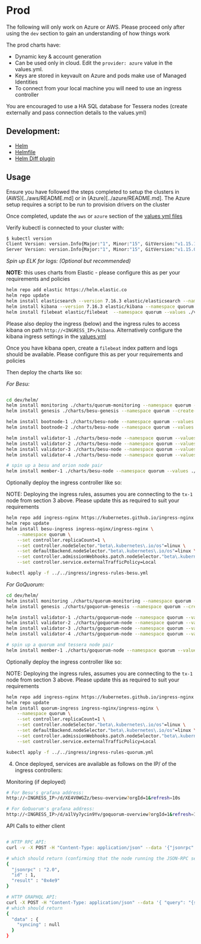 
# Prod

The following will only work on Azure or AWS. Please proceed only after using the `dev` section to gain an understanding of how things work

The prod charts have:
- Dynamic key & account generation
- Can be used only in cloud. Edit the `provider: azure` value in the values.yml.
- Keys are stored in keyvault on Azure and pods make use of Managed Identities
- To connect from your local machine you will need to use an ingress controller

You are encouraged to use a HA SQL database for Tessera nodes (create externally and pass connection details to the values.yml)

## Development:
- [Helm](https://helm.sh/docs/)
- [Helmfile](https://github.com/roboll/helmfile)
- [Helm Diff plugin](https://github.com/databus23/helm-diff)


## Usage

Ensure you have followed the steps completed to setup the clusters in (AWS)[../aws/README.md] or in (Azure)[../azure/README.md]. The Azure setup requires a script to be run to provision drivers on the cluster

Once completed, update the `aws` or `azure` section of the [values yml files](./helm/values/)  

Verify kubectl is connected to your cluster with:
```bash
$ kubectl version
Client Version: version.Info{Major:"1", Minor:"15", GitVersion:"v1.15.1", GitCommit:"4485c6f18cee9a5d3c3b4e523bd27972b1b53892", GitTreeState:"clean", BuildDate:"2019-07-18T09:18:22Z", GoVersion:"go1.12.5", Compiler:"gc", Platform:"linux/amd64"}
Server Version: version.Info{Major:"1", Minor:"15", GitVersion:"v1.15.0", GitCommit:"e8462b5b5dc2584fdcd18e6bcfe9f1e4d970a529", GitTreeState:"clean", BuildDate:"2019-06-19T16:32:14Z", GoVersion:"go1.12.5", Compiler:"gc", Platform:"linux/amd64"}
```

_Spin up ELK for logs: (Optional but recommended)_

**NOTE:** this uses charts from Elastic - please configure this as per your requirements and policies

```bash
helm repo add elastic https://helm.elastic.co
helm repo update
helm install elasticsearch --version 7.16.3 elastic/elasticsearch --namespace quorum --create-namespace --values ./values/elasticsearch.yml
helm install kibana --version 7.16.3 elastic/kibana --namespace quorum --values ./values/kibana.yml
helm install filebeat elastic/filebeat  --namespace quorum --values ./values/filebeat.yml
```

Please also deploy the ingress (below) and the ingress rules to access kibana on path `http://<INGRESS_IP>/kibana`.
Alternatively configure the kibana ingress settings in the [values.yml](./helm/values/kibana.yml)

Once you have kibana open, create a `filebeat` index pattern and logs should be available. Please configure this as
per your requirements and policies


Then deploy the charts like so: 

*For Besu:*
```bash

cd dev/helm/
helm install monitoring ./charts/quorum-monitoring --namespace quorum --create-namespace --values ./values/monitoring.yml
helm install genesis ./charts/besu-genesis --namespace quorum --create-namespace --values ./values/genesis-besu.yml

helm install bootnode-1 ./charts/besu-node --namespace quorum --values ./values/bootnode.yml
helm install bootnode-2 ./charts/besu-node --namespace quorum --values ./values/bootnode.yml

helm install validator-1 ./charts/besu-node --namespace quorum --values ./values/validator.yml
helm install validator-2 ./charts/besu-node --namespace quorum --values ./values/validator.yml
helm install validator-3 ./charts/besu-node --namespace quorum --values ./values/validator.yml
helm install validator-4 ./charts/besu-node --namespace quorum --values ./values/validator.yml

# spin up a besu and orion node pair
helm install member-1 ./charts/besu-node --namespace quorum --values ./values/txnode.yml
```

Optionally deploy the ingress controller like so:

NOTE: Deploying the ingress rules, assumes you are connecting to the `tx-1` node from section 3 above. Please update this as required to suit your requirements

```bash
helm repo add ingress-nginx https://kubernetes.github.io/ingress-nginx
helm repo update
helm install besu-ingress ingress-nginx/ingress-nginx \
    --namespace quorum \
    --set controller.replicaCount=1 \
    --set controller.nodeSelector."beta\.kubernetes\.io/os"=linux \
    --set defaultBackend.nodeSelector."beta\.kubernetes\.io/os"=linux \
    --set controller.admissionWebhooks.patch.nodeSelector."beta\.kubernetes\.io/os"=linux \
    --set controller.service.externalTrafficPolicy=Local

kubectl apply -f ../../ingress/ingress-rules-besu.yml
```

*For GoQuorum:*
```bash
cd dev/helm/  
helm install monitoring ./charts/quorum-monitoring --namespace quorum --create-namespace --values ./values/monitoring.yml
helm install genesis ./charts/goquorum-genesis --namespace quorum --create-namespace --values ./values/genesis-goquorum.yml

helm install validator-1 ./charts/goquorum-node --namespace quorum --values ./values/validator.yml
helm install validator-2 ./charts/goquorum-node --namespace quorum --values ./values/validator.yml
helm install validator-3 ./charts/goquorum-node --namespace quorum --values ./values/validator.yml
helm install validator-4 ./charts/goquorum-node --namespace quorum --values ./values/validator.yml

# spin up a quorum and tessera node pair
helm install member-1 ./charts/goquorum-node --namespace quorum --values ./values/txnode.yml
```

Optionally deploy the ingress controller like so:

NOTE: Deploying the ingress rules, assumes you are connecting to the `tx-1` node from section 3 above. Please update this as required to suit your requirements

```bash
helm repo add ingress-nginx https://kubernetes.github.io/ingress-nginx
helm repo update
helm install quorum-ingress ingress-nginx/ingress-nginx \
    --namespace quorum \
    --set controller.replicaCount=1 \
    --set controller.nodeSelector."beta\.kubernetes\.io/os"=linux \
    --set defaultBackend.nodeSelector."beta\.kubernetes\.io/os"=linux \
    --set controller.admissionWebhooks.patch.nodeSelector."beta\.kubernetes\.io/os"=linux \
    --set controller.service.externalTrafficPolicy=Local

kubectl apply -f ../../ingress/ingress-rules-quorum.yml
```


4. Once deployed, services are available as follows on the IP/ of the ingress controllers:

Monitoring (if deployed)
```bash
# For Besu's grafana address:
http://<INGRESS_IP>/d/XE4V0WGZz/besu-overview?orgId=1&refresh=10s

# For GoQuorum's grafana address:
http://<INGRESS_IP>/d/a1lVy7ycin9Yv/goquorum-overview?orgId=1&refresh=10s

```


API Calls to either client
```bash

# HTTP RPC API:
curl -v -X POST -H "Content-Type: application/json" --data '{"jsonrpc":"2.0","method":"eth_blockNumber","params":[],"id":1}' http://<INGRESS_IP>/rpc

# which should return (confirming that the node running the JSON-RPC service has peers):
{
  "jsonrpc" : "2.0",
  "id" : 1,
  "result" : "0x4e9"
}

# HTTP GRAPHQL API:
curl -X POST -H "Content-Type: application/json" --data '{ "query": "{syncing{startingBlock currentBlock highestBlock}}"}' http://<INGRESS_IP>/graphql/
# which should return
{
  "data" : {
    "syncing" : null
  }
}
```
